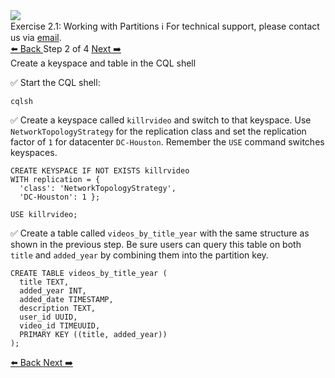<!-- TOP -->
<div class="top">
  <img class="scenario-academy-logo" src="https://datastax-academy.github.io/katapod-shared-assets/images/ds-academy-2023.svg" />
  <div class="scenario-title-section">
    <span class="scenario-title">Exercise 2.1: Working with Partitions</span>
    <span class="scenario-subtitle">ℹ️ For technical support, please contact us via <a href="mailto:academy@datastax.com">email</a>.</span>
  </div>
</div>


<!-- NAVIGATION -->
<div id="navigation-top" class="navigation-top">
 <a href='command:katapod.loadPage?[{"step":"step1-cassandra"}]'
   class="btn btn-dark navigation-top-left">⬅️ Back
 </a>
<span class="step-count"> Step 2 of 4</span>
 <a href='command:katapod.loadPage?[{"step":"step3-cassandra"}]' 
    class="btn btn-dark navigation-top-right">Next ➡️
  </a>
</div>

<!-- CONTENT -->

<div class="step-title">Create a keyspace and table in the CQL shell</div>

✅ Start the CQL shell:
```
cqlsh
```

✅ Create a keyspace called `killrvideo` and switch to that keyspace. Use `NetworkTopologyStrategy` for the replication class and set the replication factor of `1` for datacenter `DC-Houston`. Remember the `USE` command switches keyspaces.
```
CREATE KEYSPACE IF NOT EXISTS killrvideo
WITH replication = {
  'class': 'NetworkTopologyStrategy', 
  'DC-Houston': 1 };

USE killrvideo;
```

✅ Create a table called `videos_by_title_year` with the same structure as shown in the previous step. Be sure users can query this table on both `title` and `added_year` by combining them into the partition key.
```
CREATE TABLE videos_by_title_year ( 
  title TEXT,
  added_year INT,
  added_date TIMESTAMP,
  description TEXT,
  user_id UUID,
  video_id TIMEUUID,
  PRIMARY KEY ((title, added_year))
);
```


<!-- NAVIGATION -->
<div id="navigation-bottom" class="navigation-bottom">
 <a href='command:katapod.loadPage?[{"step":"step1-cassandra"}]'
   class="btn btn-dark navigation-bottom-left">⬅️ Back
 </a>
 <a href='command:katapod.loadPage?[{"step":"step3-cassandra"}]'
    class="btn btn-dark navigation-bottom-right">Next ➡️
  </a>
</div>
